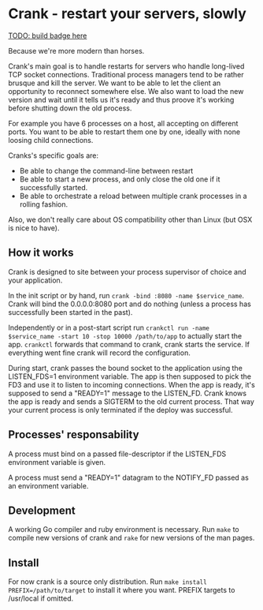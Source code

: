 Crank - restart your servers, slowly
====================================

[TODO: build badge here]()

Because we're more modern than horses.

Crank's main goal is to handle restarts for servers who handle long-lived TCP
socket connections. Traditional process managers tend to be rather brusque and
kill the server. We want to be able to let the client an opportunity to
reconnect somewhere else. We also want to load the new version and wait until
it tells us it's ready and thus proove it's working before shutting down the
old process.

For example you have 6 processes on a host, all accepting on different ports.
You want to be able to restart them one by one, ideally with none loosing
child connections.

Cranks's specific goals are:
* Be able to change the command-line between restart
* Be able to start a new process, and only close the old one if it
  successfully started.
* Be able to orchestrate a reload between multiple crank processes in a
  rolling fashion.

Also, we don't really care about OS compatibility other than Linux (but OSX is
nice to have).

How it works
------------

Crank is designed to site between your process supervisor of choice and your
application.

In the init script or by hand, run `crank -bind :8080 -name $service_name`.
Crank will bind the 0.0.0.0:8080 port and do nothing (unless a process has
successfully been started in the past).

Independently or in a post-start script run
`crankctl run -name $service_name -start 10 -stop 10000 /path/to/app` to
actually start the app. `crankctl` forwards that command to crank, crank
starts the service. If everything went fine crank will record the
configuration.

During start, crank passes the bound socket to the application using the
LISTEN_FDS=1 environment variable. The app is then supposed to pick the FD3
and use it to listen to incoming connections. When the app is ready, it's
supposed to send a "READY=1" message to the LISTEN_FD. Crank knows the app is
ready and sends a SIGTERM to the old current process. That way your current
process is only terminated if the deploy was successful.

Processes' responsability
-------------------------

A process must bind on a passed file-descriptor if the LISTEN_FDS environment
variable is given.

A process must send a "READY=1" datagram to the NOTIFY_FD passed as an
environment variable.

Development
-----------

A working Go compiler and ruby environment is necessary. Run `make` to compile
new versions of crank and `rake` for new versions of the man pages.

Install
-------

For now crank is a source only distribution.
Run `make install PREFIX=/path/to/target` to install it where you want. PREFIX
targets to /usr/local if omitted.

